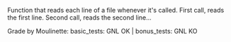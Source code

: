 Function that reads each line of a file whenever it's called.
First call, reads the first line. Second call, reads the second line...

Grade by Moulinette:
basic_tests: GNL OK | bonus_tests: GNL KO
